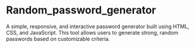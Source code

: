 # Random_password_generator
A simple, responsive, and interactive password generator built using HTML, CSS, and JavaScript. This tool allows users to generate strong, random passwords based on customizable criteria.
